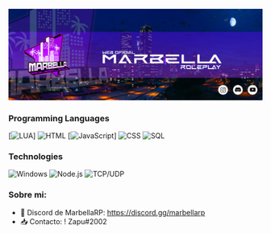 [![Header](https://raw.githubusercontent.com/ElZapu02/ElZapu02/master/banner1.png)](https://www.marbellarp.es/)

### Programming Languages

[![LUA](https://img.shields.io/badge/-Lua-000?&logo=lua&logoColor=2C2D72)]
![HTML](https://img.shields.io/badge/-HTML-000?&logo=html5)
[![JavaScript](https://img.shields.io/badge/-JavaScript-000?&logo=JavaScript&logoColor=ddc508)]
![CSS](https://img.shields.io/badge/-CSS-000?&logo=css3&logoColor=007ACC)
![SQL](https://img.shields.io/badge/-SQL-000?&logo=MySQL&logoColor=4479A1)

### Technologies

![Windows](https://img.shields.io/badge/-Windows-000?&logo=windows&logoColor=0052CC)
![Node.js](https://img.shields.io/badge/-Node.js-000?&logo=node.js)
![TCP/UDP](https://img.shields.io/badge/-TCP%2FIP-000?&logo=Cisco)

### Sobre mi:

- 🌴 Discord de MarbellaRP: https://discord.gg/marbellarp
- 📥 Contacto: ! Zapu#2002

